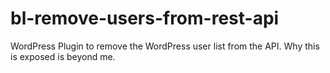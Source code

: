 # bl-remove-users-from-rest-api

WordPress Plugin to remove the WordPress user list from the API. Why this is exposed is beyond me.
